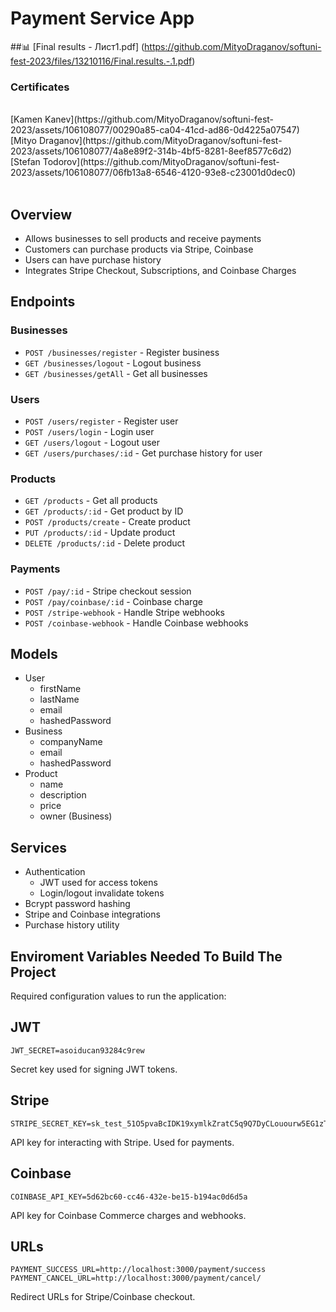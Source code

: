 # Payment Service App

##📊
[Final results - Лист1.pdf]
(https://github.com/MityoDraganov/softuni-fest-2023/files/13210116/Final.results.-.1.pdf)
### Certificates
<br>
[Kamen Kanev](https://github.com/MityoDraganov/softuni-fest-2023/assets/106108077/00290a85-ca04-41cd-ad86-0d4225a07547)
<br>
[Mityo Draganov](https://github.com/MityoDraganov/softuni-fest-2023/assets/106108077/4a8e89f2-314b-4bf5-8281-8eef8577c6d2)
<br>
[Stefan Todorov](https://github.com/MityoDraganov/softuni-fest-2023/assets/106108077/06fb13a8-6546-4120-93e8-c23001d0dec0)
<br>
<br>




## Overview

- Allows businesses to sell products and receive payments
- Customers can purchase products via Stripe, Coinbase
- Users can have purchase history
- Integrates Stripe Checkout, Subscriptions, and Coinbase Charges  

## Endpoints

### Businesses

- `POST /businesses/register` - Register business
- `GET /businesses/logout` - Logout business
- `GET /businesses/getAll` - Get all businesses

### Users

- `POST /users/register` - Register user
- `POST /users/login` - Login user
- `GET /users/logout` - Logout user
- `GET /users/purchases/:id` - Get purchase history for user

### Products

- `GET /products` - Get all products
- `GET /products/:id` - Get product by ID 
- `POST /products/create` - Create product 
- `PUT /products/:id` - Update product
- `DELETE /products/:id` - Delete product

### Payments

- `POST /pay/:id` - Stripe checkout session
- `POST /pay/coinbase/:id` - Coinbase charge
- `POST /stripe-webhook` - Handle Stripe webhooks
- `POST /coinbase-webhook` - Handle Coinbase webhooks

## Models

- User
  - firstName
  - lastName 
  - email
  - hashedPassword
- Business 
  - companyName
  - email
  - hashedPassword
- Product
  - name
  - description
  - price
  - owner (Business)

## Services

- Authentication
  - JWT used for access tokens
  - Login/logout invalidate tokens
- Bcrypt password hashing
- Stripe and Coinbase integrations
- Purchase history utility

## Enviroment Variables Needed To Build The Project

Required configuration values to run the application:

## JWT

```
JWT_SECRET=asoiducan93284c9rew 
```

Secret key used for signing JWT tokens.

## Stripe

```
STRIPE_SECRET_KEY=sk_test_51O5pvaBcIDK19xymlkZratC5q9Q7DyCLouourw5EG1zTvc38ST9N6Oc9XfdYiCZkNstUjYMeSL3aGh9tRCyFd96y00xpReLbE0
```

API key for interacting with Stripe. Used for payments.

## Coinbase

```
COINBASE_API_KEY=5d62bc60-cc46-432e-be15-b194ac0d6d5a
```

API key for Coinbase Commerce charges and webhooks.

## URLs 

```
PAYMENT_SUCCESS_URL=http://localhost:3000/payment/success
PAYMENT_CANCEL_URL=http://localhost:3000/payment/cancel/
```

Redirect URLs for Stripe/Coinbase checkout.
